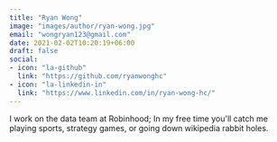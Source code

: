 ```yaml
---
title: "Ryan Wong"
image: "images/author/ryan-wong.jpg"
email: "wongryan123@gmail.com"
date: 2021-02-02T10:20:19+06:00
draft: false
social:
- icon: "la-github"
  link: "https://github.com/ryanwonghc"
- icon: "la-linkedin-in"
  link: "https://www.linkedin.com/in/ryan-wong-hc/"
---
```


I work on the data team at Robinhood;
In my free time you'll catch me playing sports, strategy games, or going down wikipedia rabbit holes.